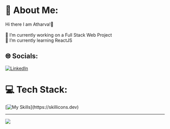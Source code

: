 # 💫 About Me:
Hi there I am Atharva!👋<br><br>🔭 I’m currently working on a Full Stack Web Project<br>🌱 I’m currently learning ReactJS<br>


## 🌐 Socials:
[![LinkedIn](https://img.shields.io/badge/LinkedIn-%230077B5.svg?logo=linkedin&logoColor=white)](https://linkedin.com/in/https://www.linkedin.com/in/atharva-kulkarni-04789a225/) 

# 💻 Tech Stack:
[![My Skills](https://skillicons.dev/icons?i=html,css,js,bootstrap,c,cpp,git,heroku,materialui,mongodb,mysql,nodejs,express,firebase,php,postgres,postman,py,react,redux,tailwind,vite,vscode,)](https://skillicons.dev)


---
[![](https://visitcount.itsvg.in/api?id=AtharvaK-15&icon=0&color=0)](https://visitcount.itsvg.in)

<!-- Proudly created with GPRM ( https://gprm.itsvg.in ) -->
